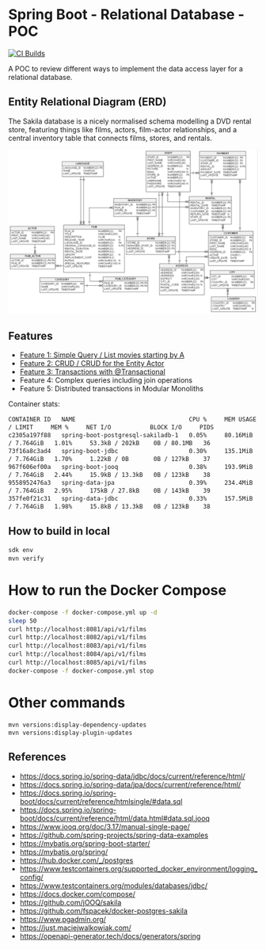 # Spring Boot - Relational Database - POC

[![CI Builds](https://github.com/jabrena/spring-boot-postgresql/actions/workflows/build.yaml/badge.svg)](https://github.com/jabrena/spring-boot-postgresql/actions/workflows/build.yaml)

A POC to review different ways to implement
the data access layer for a relational database.

## Entity Relational Diagram (ERD)

The Sakila database is a nicely normalised schema modelling a DVD rental store, featuring things like films,
actors, film-actor relationships, and a central inventory table that connects films, stores, and rentals.

![](docs/erd.png)

## Features

- [Feature 1: Simple Query / List movies starting by A](docs/features/FEATURE_1.md)
- [Feature 2: CRUD / CRUD for the Entity Actor](docs/features/FEATURE_2.md)
- [Feature 3: Transactions with @Transactional](docs/features/FEATURE_3.md)
- Feature 4: Complex queries including join operations
- Feature 5: Distributed transactions in Modular Monoliths

Container stats:

```
CONTAINER ID   NAME                                CPU %     MEM USAGE / LIMIT     MEM %     NET I/O           BLOCK I/O     PIDS
c2305a197f88   spring-boot-postgresql-sakiladb-1   0.05%     80.16MiB / 7.764GiB   1.01%     53.3kB / 202kB    0B / 80.1MB   36
73f16a8c3ad4   spring-boot-jdbc                    0.30%     135.1MiB / 7.764GiB   1.70%     1.22kB / 0B       0B / 127kB    37
967f606ef00a   spring-boot-jooq                    0.38%     193.9MiB / 7.764GiB   2.44%     15.9kB / 13.3kB   0B / 123kB    38
9558952476a3   spring-data-jpa                     0.39%     234.4MiB / 7.764GiB   2.95%     175kB / 27.8kB    0B / 143kB    39
357fe0f21c31   spring-data-jdbc                    0.33%     157.5MiB / 7.764GiB   1.98%     15.8kB / 13.3kB   0B / 123kB    38
```

## How to build in local

```bash
sdk env
mvn verify
```

# How to run the Docker Compose

```bash
docker-compose -f docker-compose.yml up -d
sleep 50
curl http://localhost:8081/api/v1/films
curl http://localhost:8082/api/v1/films
curl http://localhost:8083/api/v1/films
curl http://localhost:8084/api/v1/films
curl http://localhost:8085/api/v1/films
docker-compose -f docker-compose.yml stop
```

# Other commands

```shell
mvn versions:display-dependency-updates
mvn versions:display-plugin-updates
```

## References

- https://docs.spring.io/spring-data/jdbc/docs/current/reference/html/
- https://docs.spring.io/spring-data/jpa/docs/current/reference/html/
- https://docs.spring.io/spring-boot/docs/current/reference/htmlsingle/#data.sql
- https://docs.spring.io/spring-boot/docs/current/reference/html/data.html#data.sql.jooq
- https://www.jooq.org/doc/3.17/manual-single-page/
- https://github.com/spring-projects/spring-data-examples
- https://mybatis.org/spring-boot-starter/
- https://mybatis.org/spring/
- https://hub.docker.com/_/postgres
- https://www.testcontainers.org/supported_docker_environment/logging_config/
- https://www.testcontainers.org/modules/databases/jdbc/
- https://docs.docker.com/compose/
- https://github.com/jOOQ/sakila
- https://github.com/fspacek/docker-postgres-sakila
- https://www.pgadmin.org/
- https://just.maciejwalkowiak.com/
- https://openapi-generator.tech/docs/generators/spring
